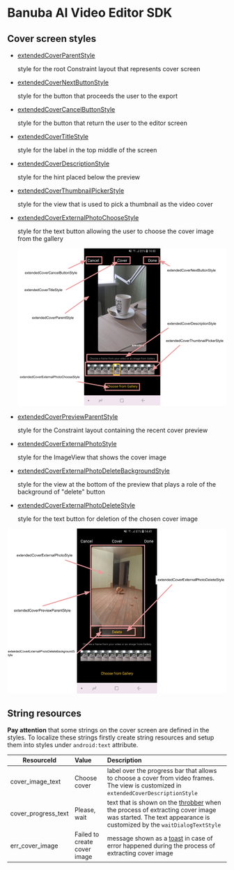 # Banuba AI Video Editor SDK
## Cover screen styles

- [extendedCoverParentStyle](../app/src/main/res/values/themes.xml#L268)

    style for the root Constraint layout that represents cover screen
- [extendedCoverNextButtonStyle](../app/src/main/res/values/themes.xml#L269)
    
    style for the button that proceeds the user to the export
- [extendedCoverCancelButtonStyle](../app/src/main/res/values/themes.xml#L270)

    style for the button that return the user to the editor screen
- [extendedCoverTitleStyle](../app/src/main/res/values/themes.xml#L272)

    style for the label in the top middle of the screen
- [extendedCoverDescriptionStyle](../app/src/main/res/values/themes.xml#L273)

    style for the hint placed below the preview

- [extendedCoverThumbnailPickerStyle](../app/src/main/res/values/themes.xml#L274)

    style for the view that is used to pick a thumbnail as the video cover

- [extendedCoverExternalPhotoChooseStyle](../app/src/main/res/values/themes.xml#L277)

    style for the text button allowing the user to choose the cover image from the gallery

    ![img](screenshots/cover1.png)

- [extendedCoverPreviewParentStyle](../app/src/main/res/values/themes.xml#L280)

    style for the Constraint layout containing the recent cover preview

- [extendedCoverExternalPhotoStyle](../app/src/main/res/values/themes.xml#L282)

    style for the ImageView that shows the cover image

- [extendedCoverExternalPhotoDeleteBackgroundStyle](../app/src/main/res/values/themes.xml#L284)

    style for the view at the bottom of the preview that plays a role of the background of "delete" button

- [extendedCoverExternalPhotoDeleteStyle](../app/src/main/res/values/themes.xml#L287)

    style for the text button for deletion of the chosen cover image

![img](screenshots/cover2.png)

## String resources

**Pay attention** that some strings on the cover screen are defined in the styles. To localize these strings firstly create string resources and setup them into styles under `android:text` attribute.

| ResourceId        |      Value      |   Description |
| ------------- | :----------- | :------------- |
| cover_image_text | Choose cover | label over the progress bar that allows to choose a cover from video frames. The view is customized in ```extendedCoverDescriptionStyle```
| cover_progress_text | Please, wait | text that is shown on the [throbber](alert_styles.md#L25) when the process of extracting cover image was started. The text appearance is customized by the ```waitDialogTextStyle```
| err_cover_image | Failed to create cover image | message shown as a [toast](alert_styles.md#L11) in case of error happened during the process of extracting cover image
